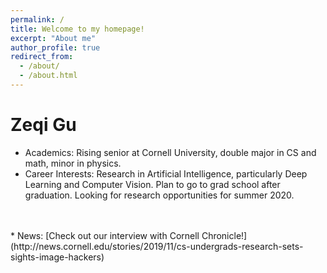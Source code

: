 ```yaml
---
permalink: /
title: Welcome to my homepage!
excerpt: "About me"
author_profile: true
redirect_from: 
  - /about/
  - /about.html
---
```

Zeqi Gu
======
* Academics: Rising senior at Cornell University, double major in CS and math, minor in physics.
* Career Interests: Research in Artificial Intelligence, particularly Deep Learning and Computer Vision. Plan to go to grad school after graduation. Looking for research opportunities for summer 2020.
<br>
<br>
* News: [Check out our interview with Cornell Chronicle!](http://news.cornell.edu/stories/2019/11/cs-undergrads-research-sets-sights-image-hackers)